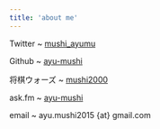 ```yaml
---
title: 'about me'
---
```


Twitter
  ~ [mushi\_ayumu](https://twitter.com/mushi_ayumu)

Github
  ~ [ayu-mushi](https://github.com/ayu-mushi)

将棋ウォーズ
  ~ [mushi2000](http://shogiwars.heroz.jp/users/history/mushi2000)

ask.fm
  ~ [ayu-mushi](http://ask.fm/ayu_mushi)

email
  ~ ayu.mushi2015 {at} gmail.com
